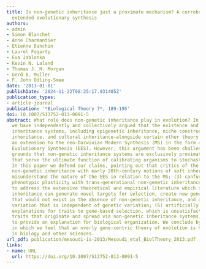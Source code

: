 ```yaml
---
title: Is non-genetic inheritance just a proximate mechanism? A corroboration of the
  extended evolutionary synthesis
authors:
- admin
- Simon Blanchet
- Anne Charmantier
- Etienne Danchin
- Laurel Fogarty
- Eva Jablonka
- Kevin N. Laland
- Thomas J. H. Morgan
- Gerd B. Muller
- F. John Odling-Smee
date: '2013-01-01'
publishDate: '2024-11-22T08:25:17.931405Z'
publication_types:
- article-journal
publication: '*Biological Theory 7*, 189-195'
doi: 10.1007/S13752-013-0091-5
abstract: What role does non-genetic inheritance play in evolution? In recent work
  we have independently and collectively argued that the existence and scope of non-genetic
  inheritance systems, including epigenetic inheritance, niche construction/ecological
  inheritance, and cultural inheritance—alongside certain other theory revisions—necessitates
  an extension to the neo-Darwinian Modern Synthesis (MS) in the form of an Extended
  Evolutionary Synthesis (EES). However, this argument has been challenged on the
  grounds that non-genetic inheritance systems are exclusively proximate mechanisms
  that serve the ultimate function of calibrating organisms to stochastic environments.
  In this paper we defend our claims, pointing out that critics of the EES (1) conflate
  non-genetic inheritance with early 20th-century notions of soft inheritance; (2)
  misunderstand the nature of the EES in relation to the MS; (3) confuse individual
  phenotypic plasticity with trans-generational non-genetic inheritance; (4) fail
  to address the extensive theoretical and empirical literature which shows that non-genetic
  inheritance can generate novel targets for selection, create new genetic equilibria
  that would not exist in the absence of non-genetic inheritance, and generate phenotypic
  variation that is independent of genetic variation; (5) artificially limit ultimate
  explanations for traits to gene-based selection, which is unsatisfactory for phenotypic
  traits that originate and spread via non-genetic inheritance systems; and (6) fail
  to provide an explanation for biological organization. We conclude by noting ways
  in which we feel that an overly gene-centric theory of evolution is hindering progress
  in biology and other sciences.
url_pdf: publication/mesoudi-is-2013/Mesoudi_etal_BiolTheory_2013.pdf
links:
- name: URL
  url: https://doi.org/10.1007/S13752-013-0091-5
---
```

